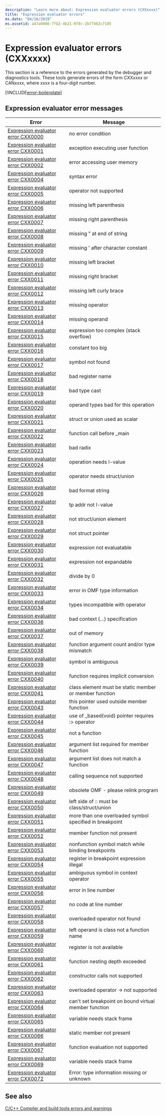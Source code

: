```yaml
---
description: "Learn more about: Expression evaluator errors (CXXxxxx)"
title: "Expression evaluator errors"
ms.date: "04/16/2019"
ms.assetid: a47a9866-7fb2-4b21-978c-2b77402c7105
---
```

# Expression evaluator errors (CXXxxxx)

This section is a reference to the errors generated by the debugger and diagnostics tools. These tools generate errors of the form CXX*xxxx* or CAN*xxxx*, where *xxxx* is a four-digit number.

[!INCLUDE[error-boilerplate](../../error-messages/includes/error-boilerplate.md)]

## Expression evaluator error messages

| Error | Message |
|--|--|
| [Expression evaluator error CXX0000](expression-evaluator-error-cxx0000.md) | no error condition |
| [Expression evaluator error CXX0001](expression-evaluator-error-cxx0001.md) | exception executing user function |
| [Expression evaluator error CXX0002](expression-evaluator-error-cxx0002.md) | error accessing user memory |
| [Expression evaluator error CXX0004](expression-evaluator-error-cxx0004.md) | syntax error |
| [Expression evaluator error CXX0005](expression-evaluator-error-cxx0005.md) | operator not supported |
| [Expression evaluator error CXX0006](expression-evaluator-error-cxx0006.md) | missing left parenthesis |
| [Expression evaluator error CXX0007](expression-evaluator-error-cxx0007.md) | missing right parenthesis |
| [Expression evaluator error CXX0008](expression-evaluator-error-cxx0008.md) | missing " at end of string |
| [Expression evaluator error CXX0009](expression-evaluator-error-cxx0009.md) | missing ' after character constant |
| [Expression evaluator error CXX0010](expression-evaluator-error-cxx0010.md) | missing left bracket |
| [Expression evaluator error CXX0011](expression-evaluator-error-cxx0011.md) | missing right bracket |
| [Expression evaluator error CXX0012](expression-evaluator-error-cxx0012.md) | missing left curly brace |
| [Expression evaluator error CXX0013](expression-evaluator-error-cxx0013.md) | missing operator |
| [Expression evaluator error CXX0014](expression-evaluator-error-cxx0014.md) | missing operand |
| [Expression evaluator error CXX0015](expression-evaluator-error-cxx0015.md) | expression too complex (stack overflow) |
| [Expression evaluator error CXX0016](expression-evaluator-error-cxx0016.md) | constant too big |
| [Expression evaluator error CXX0017](expression-evaluator-error-cxx0017.md) | symbol not found |
| [Expression evaluator error CXX0018](expression-evaluator-error-cxx0018.md) | bad register name |
| [Expression evaluator error CXX0019](expression-evaluator-error-cxx0019.md) | bad type cast |
| [Expression evaluator error CXX0020](expression-evaluator-error-cxx0020.md) | operand types bad for this operation |
| [Expression evaluator error CXX0021](expression-evaluator-error-cxx0021.md) | struct or union used as scalar |
| [Expression evaluator error CXX0022](expression-evaluator-error-cxx0022.md) | function call before _main |
| [Expression evaluator error CXX0023](expression-evaluator-error-cxx0023.md) | bad radix |
| [Expression evaluator error CXX0024](expression-evaluator-error-cxx0024.md) | operation needs l-value |
| [Expression evaluator error CXX0025](expression-evaluator-error-cxx0025.md) | operator needs struct/union |
| [Expression evaluator error CXX0026](expression-evaluator-error-cxx0026.md) | bad format string |
| [Expression evaluator error CXX0027](expression-evaluator-error-cxx0027.md) | tp addr not l-value |
| [Expression evaluator error CXX0028](expression-evaluator-error-cxx0028.md) | not struct/union element |
| [Expression evaluator error CXX0029](expression-evaluator-error-cxx0029.md) | not struct pointer |
| [Expression evaluator error CXX0030](expression-evaluator-error-cxx0030.md) | expression not evaluatable |
| [Expression evaluator error CXX0031](expression-evaluator-error-cxx0031.md) | expression not expandable |
| [Expression evaluator error CXX0032](expression-evaluator-error-cxx0032.md) | divide by 0 |
| [Expression evaluator error CXX0033](expression-evaluator-error-cxx0033.md) | error in OMF type information |
| [Expression evaluator error CXX0034](expression-evaluator-error-cxx0034.md) | types incompatible with operator |
| [Expression evaluator error CXX0036](expression-evaluator-error-cxx0036.md) | bad context {...} specification |
| [Expression evaluator error CXX0037](expression-evaluator-error-cxx0037.md) | out of memory |
| [Expression evaluator error CXX0038](expression-evaluator-error-cxx0038.md) | function argument count and/or type mismatch |
| [Expression evaluator error CXX0039](expression-evaluator-error-cxx0039.md) | symbol is ambiguous |
| [Expression evaluator error CXX0040](expression-evaluator-error-cxx0040.md) | function requires implicit conversion |
| [Expression evaluator error CXX0041](expression-evaluator-error-cxx0041.md) | class element must be static member or member function |
| [Expression evaluator error CXX0043](expression-evaluator-error-cxx0043.md) | this pointer used outside member function |
| [Expression evaluator error CXX0044](expression-evaluator-error-cxx0044.md) | use of _based(void) pointer requires :> operator |
| [Expression evaluator error CXX0045](expression-evaluator-error-cxx0045.md) | not a function |
| [Expression evaluator error CXX0046](expression-evaluator-error-cxx0046.md) | argument list required for member function |
| [Expression evaluator error CXX0047](expression-evaluator-error-cxx0047.md) | argument list does not match a function |
| [Expression evaluator error CXX0048](expression-evaluator-error-cxx0048.md) | calling sequence not supported |
| [Expression evaluator error CXX0049](expression-evaluator-error-cxx0049.md) | obsolete OMF - please relink program |
| [Expression evaluator error CXX0050](expression-evaluator-error-cxx0050.md) | left side of :: must be class/struct/union |
| [Expression evaluator error CXX0051](expression-evaluator-error-cxx0051.md) | more than one overloaded symbol specified in breakpoint |
| [Expression evaluator error CXX0052](expression-evaluator-error-cxx0052.md) | member function not present |
| [Expression evaluator error CXX0053](expression-evaluator-error-cxx0053.md) | nonfunction symbol match while binding breakpoints |
| [Expression evaluator error CXX0054](expression-evaluator-error-cxx0054.md) | register in breakpoint expression illegal |
| [Expression evaluator error CXX0055](expression-evaluator-error-cxx0055.md) | ambiguous symbol in context operator |
| [Expression evaluator error CXX0056](expression-evaluator-error-cxx0056.md) | error in line number |
| [Expression evaluator error CXX0057](expression-evaluator-error-cxx0057.md) | no code at line number |
| [Expression evaluator error CXX0058](expression-evaluator-error-cxx0058.md) | overloaded operator not found |
| [Expression evaluator error CXX0059](expression-evaluator-error-cxx0059.md) | left operand is class not a function name |
| [Expression evaluator error CXX0060](expression-evaluator-error-cxx0060.md) | register is not available |
| [Expression evaluator error CXX0061](expression-evaluator-error-cxx0061.md) | function nesting depth exceeded |
| [Expression evaluator error CXX0062](expression-evaluator-error-cxx0062.md) | constructor calls not supported |
| [Expression evaluator error CXX0063](expression-evaluator-error-cxx0063.md) | overloaded operator -> not supported |
| [Expression evaluator error CXX0064](expression-evaluator-error-cxx0064.md) | can't set breakpoint on bound virtual member function |
| [Expression evaluator error CXX0065](expression-evaluator-error-cxx0065.md) | variable needs stack frame |
| [Expression evaluator error CXX0066](expression-evaluator-error-cxx0066.md) | static member not present |
| [Expression evaluator error CXX0067](expression-evaluator-error-cxx0067.md) | function evaluation not supported |
| [Expression evaluator error CXX0069](expression-evaluator-error-cxx0069.md) | variable needs stack frame |
| [Expression evaluator error CXX0072](expression-evaluator-error-cxx0072.md) | Error: type information missing or unknown |

## See also

[C/C++ Compiler and build tools errors and warnings](../compiler-errors-1/c-cpp-build-errors.md)
